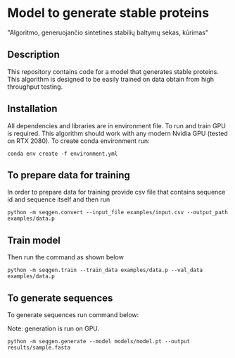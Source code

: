 # Model to generate stable proteins

"Algoritmo, generuojančio sintetines stabilių baltymų sekas, kūrimas"

## Description

This repository contains code for a model that generates stable proteins. This algorithm is designed to be 
easily trained on data obtain from high throughput testing. 



## Installation

All dependencies and libraries are in environment file. To run and train GPU is required. This algorithm should work 
with any modern Nvidia GPU (tested on RTX 2080). To create conda environment run: 

```
conda env create -f environment.yml
```

## To prepare data for training

In order to prepare data for training provide csv file that contains sequence id and sequence itself and then run

```
python -m seqgen.convert --input_file examples/input.csv --output_path examples/data.p
```


## Train model

Then run the command as shown below

```
python -m seqgen.train --train_data examples/data.p --val_data examples/data.p
```

## To generate sequences

To generate sequences run command below:

Note: generation is run on GPU.

```
python -m seqgen.generate --model models/model.pt --output results/sample.fasta

```
